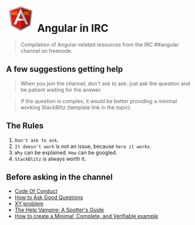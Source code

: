 # ![logo](ng-irc.png) Angular in IRC

> Compilation of Angular-related resources from the IRC ##angular channel on freenode.

## A few suggestions getting help

> When you join the channel, don't ask to ask: just ask the question and be patient waiting for the answer.

> If the question is complex, it would be better providing a minimal working StackBlitz (template link in the topic).

## The Rules

1. `Don't ask to ask`.
2. `It doesn't work` is not an issue, because `here it works`.
3. `Why` can be explained. `How` can be googled.
4. `StackBlitz` is always worth it.

## Before asking in the channel

- [Code Of Conduct](https://github.com/angular/code-of-conduct/blob/master/CODE_OF_CONDUCT.md)
- [How to Ask Good Questions](http://www.catb.org/esr/faqs/smart-questions.html)
- [XY problem](http://xyproblem.info/)
- [The Help Vampire: A Spotter's Guide](http://slash7.com/2006/12/22/vampires/)
- [How to create a Minimal, Complete, and Verifiable example](http://stackoverflow.com/help/mcve)
